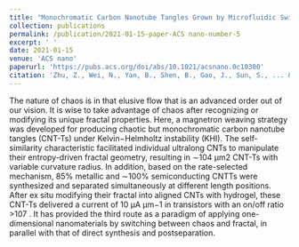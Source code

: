 ```yaml
---
title: "Monochromatic Carbon Nanotube Tangles Grown by Microfluidic Switching between Chaos and Fractals"
collection: publications
permalink: /publication/2021-01-15-paper-ACS nano-number-5
excerpt: ' '
date: 2021-01-15
venue: 'ACS nano'
paperurl: 'https://pubs.acs.org/doi/abs/10.1021/acsnano.0c10300'
citation: 'Zhu, Z., Wei, N., Yan, B., Shen, B., Gao, J., Sun, S., ... & Wei, F. (2021). Monochromatic Carbon Nanotube Tangles Grown by Microfluidic Switching between Chaos and Fractals. ACS nano, 15(3), 5129-5137.'
---
```

The nature of chaos is in that elusive flow that is an advanced order out of our vision. It is wise to take advantage of chaos after recognizing or modifying its unique fractal properties. Here, a magnetron weaving strategy was developed for producing chaotic but monochromatic carbon nanotube tangles (CNT-Ts) under Kelvin−Helmholtz instability (KHI). The self-similarity characteristic facilitated individual ultralong CNTs to manipulate their entropy-driven fractal geometry, resulting in ∼104 μm2 CNT-Ts with variable curvature radius. In addition, based on the rate-selected mechanism, 85% metallic and ∼100% semiconducting CNTTs were synthesized and separated simultaneously at different length positions. After ex situ modifying their fractal into aligned CNTs with hydrogel, these CNT-Ts delivered a current of 10 μA μm−1 in transistors with an on/off ratio >107 . It has provided the third route as a paradigm of applying one-dimensional nanomaterials by switching between chaos and fractal, in parallel with that of direct synthesis and postseparation.



